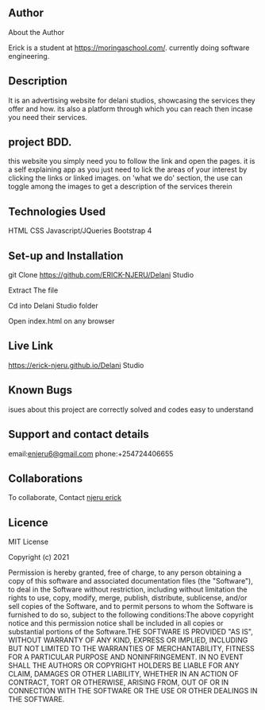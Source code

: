 ## Author
About the Author

Erick is a student at https://moringaschool.com/. currently doing software engineering.



## Description
It is an advertising website for delani studios, showcasing the services they offer and how. its also a platform through which you can reach then incase you need their services.
## project BDD.
this website you simply need you to follow the link and open the pages. it is a self explaining app as you just need to lick the areas of your interest by clicking the links or linked images. on 'what we do' section, the use can toggle among the images to get a description of the services therein

  
## Technologies Used
HTML
CSS
Javascript/JQueries
Bootstrap 4



## Set-up and Installation
git Clone https://github.com/ERICK-NJERU/Delani Studio

Extract The file

Cd into Delani Studio folder

Open index.html on any browser

## Live Link
 https://erick-njeru.github.io/Delani Studio

## Known Bugs
isues about this project are correctly solved and codes easy to understand


## Support and contact details
email:enjeru6@gmail.com
phone:+254724406655

## Collaborations
To collaborate, Contact [njeru erick](enjeru6@gmail.com)

## Licence

MIT License

​Copyright (c) 2021

​Permission is hereby granted, free of charge, to any person obtaining a copy of this software and associated documentation files (the "Software"), to deal in the Software without restriction, including without limitation the rights to use, copy, modify, merge, publish, distribute, sublicense, and/or sell copies of the Software, and to permit persons to whom the Software is furnished to do so, subject to the following conditions:​The above copyright notice and this permission notice shall be included in all copies or substantial portions of the Software.​THE SOFTWARE IS PROVIDED "AS IS", WITHOUT WARRANTY OF ANY KIND, EXPRESS OR IMPLIED, INCLUDING BUT NOT LIMITED TO THE WARRANTIES OF MERCHANTABILITY, FITNESS FOR A PARTICULAR PURPOSE AND NONINFRINGEMENT. IN NO EVENT SHALL THE AUTHORS OR COPYRIGHT HOLDERS BE LIABLE FOR ANY CLAIM, DAMAGES OR OTHER LIABILITY, WHETHER IN AN ACTION OF CONTRACT, TORT OR OTHERWISE, ARISING FROM, OUT OF OR IN CONNECTION WITH THE SOFTWARE OR THE USE OR OTHER DEALINGS IN THE SOFTWARE.
